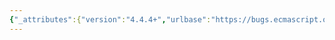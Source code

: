 ```yaml
---
{"_attributes":{"version":"4.4.4+","urlbase":"https://bugs.ecmascript.org/","maintainer":"dherman@mozilla.com"},"bug":{"bug_id":2830,"creation_ts":"2014-05-08 05:00:00 -0700","short_desc":"6.1.7 The Object Type: Not necessary to special case \"-0\" for array indices","delta_ts":"2014-06-16 16:19:28 -0700","product":"Draft for 6th Edition","component":"technical issue","version":"Rev 24: April 27, 2014 Draft","rep_platform":"All","op_sys":"All","bug_status":"RESOLVED","resolution":"FIXED","priority":"Normal","bug_severity":"normal","everconfirmed":true,"reporter":{"uid":"andrebargull","name":"André Bargull"},"assigned_to":{"uid":"allen","name":"Allen Wirfs-Brock"},"long_desc":[{"commentid":8220,"comment_count":0,"who":{"uid":"andrebargull","name":"André Bargull"},"bug_when":"2014-05-08 05:00:21 -0700","thetext":"6.1.7  The Object Type\n\nThe def. for array indices special cases `-0`. This is not necessary because integer indices only include +0 and integers greater than +0."},{"commentid":8326,"comment_count":1,"who":{"uid":"andrebargull","name":"André Bargull"},"bug_when":"2014-05-12 06:23:12 -0700","thetext":"Or does the definition is supposed to read:\n---\nAn integer index is String-valued property key that is a canonical numeric string (see 7.1.16) and whose _canonical_ numeric value is either +0 or a positive integer.\n\nAn array index is an integer index whose numeric value i is in the range 0 ≤ i < 2^32 -1 and i ≠ -0.\n---\n\nNote: Changed \"numeric value\" to \"canonical numeric value\" in the integer index definition.\n\n\nThe distinction between \"numeric value\" and \"canonical numeric value\" is necessary to explain the (current) differences between `[7][\"-0\"]` and `new Int8Array([7])[\"-0\"]`. The former expression evaluates to `undefined` whereas the latter evaluates to `7` according to the rev24 draft."},{"commentid":8563,"comment_count":2,"who":{"uid":"allen","name":"Allen Wirfs-Brock"},"bug_when":"2014-05-19 11:52:00 -0700","thetext":"fixed in rev25 editor's draft\n\nby redefining how \"-0\" is handled in CannonicalNumericString (now called CannonicalNumericIndexString) and its callers.\n\nI think we want `[7][\"-0\"]` and `new Int8Array([7])[\"-0\"]` to both consistently evaluate  to undefined.  However, we don't want `new Int8Array([7])[\"-0\"]=\"foo\"` to create a \"-0\" expando property; even though it must (backwards compat.) for `[7][\"-0\"]=\"foo\";`\n\nThe rev25 changes address this.\n\nFinally, remember that `x[0]` and `x[-0]` always mean the same thing because ToString(-0) is \"0\" and ToString is applied to property keys before invoking the [[Get]] or [[Set]] internal method."},{"commentid":9020,"comment_count":3,"who":{"uid":"allen","name":"Allen Wirfs-Brock"},"bug_when":"2014-06-16 16:19:28 -0700","thetext":"fixed in rev25 editor's draft"}]}}
---
```

